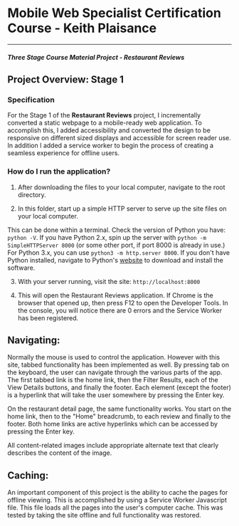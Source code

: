 # Mobile Web Specialist Certification Course - Keith Plaisance
---
#### _Three Stage Course Material Project - Restaurant Reviews_

## Project Overview: Stage 1

### Specification

For the Stage 1 of the **Restaurant Reviews** project, I incrementally converted a static webpage to a mobile-ready web application. To accomplish this, I added accessibility and converted the design to be responsive on different sized displays and accessible for screen reader use. In addition I added a service worker to begin the process of creating a seamless experience for offline users.

### How do I run the application?

1. After downloading the files to your local computer, navigate to the root directory.

2. In this folder, start up a simple HTTP server to serve up the site files on your local computer. 

This can be done within a terminal. Check the version of Python you have: `python -V`. If you have Python 2.x, spin up the server with `python -m SimpleHTTPServer 8000` (or some other port, if port 8000 is already in use.) For Python 3.x, you can use `python3 -m http.server 8000`. If you don't have Python installed, navigate to Python's [website](https://www.python.org/) to download and install the software.

3. With your server running, visit the site: `http://localhost:8000`

4. This will open the Restaurant Reviews application. If Chrome is the browser that opened up, then press F12 to open the Developer Tools. In the console, you will notice there are 0 errors and the Service Worker has been registered.

## Navigating:

Normally the mouse is used to control the application. However with this site, tabbed functionality has been implemented as well. By pressing tab on the keyboard, the user can navigate through the various parts of the app. The first tabbed link is the home link, then the Filter Results, each of the View Details buttons, and finally the footer. Each element (except the footer) is a hyperlink that will take the user somewhere by pressing the Enter key.

On the restaurant detail page, the same functionality works. You start on the home link, then to the "Home" breadcrumb, to each review and finally to the footer. Both home links are active hyperlinks which can be accessed by pressing the Enter key.

All content-related images include appropriate alternate text that clearly describes the content of the image.

## Caching:

An important component of this project is the ability to cache the pages for offline viewing. This is accomplished by using a Service Worker Javascript file. This file loads all the pages into the user's computer cache. This was tested by taking the site offline and full functionality was restored.
